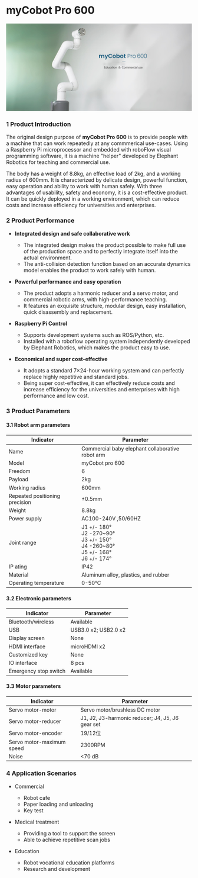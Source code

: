 # myCobot Pro 600

![pro600](../../resourse/2-serialproduct/Pro600.jpg)

### 1 Product Introduction

The original design purpose of **myCobot Pro 600** is to provide people with a machine that can work repeatedly at any commmerical use-cases. Using a Raspberry Pi microprocessor and embedded with roboFlow visual programming software, it is a machine "helper" developed by Elephant Robotics for teaching and commercial use.

The body has a weight of 8.8kg, an effective load of 2kg, and a working radius of 600mm. It is characterized by delicate design, powerful function, easy operation and ability to work with human safely. With three advantages of usability, safety and economy, it is a cost-effective product. It can be quickly deployed in a working
environment, which can reduce costs and increase efficiency for universities and enterprises.

### 2 Product Performance

-   **Integrated design and safe collaborative work**
    -   The integrated design makes the product possible to make full use of the production space and to perfectly integrate itself into the actual environment.
    -   The anti-collision detection function based on an accurate dynamics model enables the product to work safely with human.

-   **Powerful performance and easy operation**
    -   The product adopts a harmonic reducer and a servo motor, and commercial robotic arms, with high-performance teaching.
    -   It features an exquisite structure, modular design, easy installation, quick disassembly and replacement.

-   **Raspberry Pi Control**
    -   Supports development systems such as ROS/Python, etc.
    -   Installed with a roboflow operating system independently developed by Elephant Robotics, which makes the product easy to  use.

-   **Economical and super cost-effective**
    -   It adopts a standard 7×24-hour working system and can perfectly replace highly repetitive and standard jobs.
    -   Being super cost-effective, it can effectively reduce costs and increase efficiency for the universities and enterprises with high performance and low cost.

### 3  Product Parameters

#### 3.1 Robot arm parameters

| Indicator                         | Parameter                         |
| ---------------- | -------------------- |
| Name            | Commercial baby elephant collaborative robot arm|
| Model                   | myCobot pro 600                |
| Freedom                 | 6             |
| Payload                 | 2kg                     |
| Working radius                    | 600mm          |
| Repeated positioning precision    |  ±0.5mm                             
| Weight                            |  8.8kg                  |
| Power supply                      |  AC100-240V ,50/60HZ                  |
| Joint range                       |  J1 +/- 180° <br>J2 -270~90°<br>J3 +/- 150°<br>J4 -260~80°<br>J5 +/- 168°<br>J6 +/- 174°               |
| IP ating                          |  IP42                |
| Material         | Aluminum alloy, plastics, and rubber     |
| Operating temperature        |  0-50℃                      |

#### 3.2 Electronic parameters

| Indicator                              | Parameter |
| ---------------- | -------------------- |
| Bluetooth/wireless                     | Available          |
| USB                      | USB3.0 x2; USB2.0 x2          |
| Display screen                         | None          |
| HDMI interface                         | microHDMI x2          |
| Customized key                         | None          |
| IO interface                           | 8 pcs     |
| Emergency stop switch                  | Available |

#### 3.3 Motor parameters

| Indicator                              | Parameter |
| ---------------- | -------------------- |
| Servo motor-motor      | Servo motor/brushless DC motor    |
| Servo motor-reducer    | J1, J2, J3-harmonic reducer; J4,  J5, J6 gear set                   |
| Servo motor-encoder      |   19/12位                             |
| Servo motor-maximum speed    | 2300RPM                         |
| Noise                 |  <70 dB                                 |

### 4  Application Scenarios

-   Commercial
    -   Robot cafe
    -   Paper loading and unloading
    -   Key test

-   Medical treatment
    -   Providing a tool to support the screen
    -   Able to achieve repetitive scan jobs

-   Education
    -   Robot vocational education platforms
    -   Research and development
